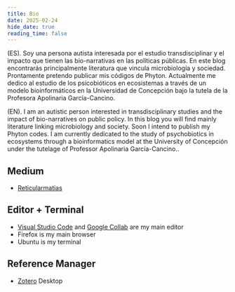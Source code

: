 ```yaml
---
title: Bio
date: 2025-02-24
hide_date: true
reading_time: false
---
```


(ES). Soy una persona autista interesada por el estudio transdisciplinar y el impacto que tienen las bio-narrativas en las políticas públicas. En este blog encontrarás principalmente literatura que vincula microbiología y sociedad. Prontamente pretendo publicar mis códigos de Phyton. Actualmente me dedico al estudio de los psicobióticos en ecosistemas a través de un modelo bioinformáticos en la Universidad de Concepción bajo la tutela de la Profesora Apolinaria García-Cancino.

(EN). I am an autistic person interested in transdisciplinary studies and the impact of bio-narratives on public policy. In this blog you will find mainly literature linking microbiology and society. Soon I intend to publish my Phyton codes. I am currently dedicated to the study of psychobiotics in ecosystems through a bioinformatics model at the University of Concepción under the tutelage of Professor Apolinaria García-Cancino..

## Medium

- [Reticularmatias](https://reticularmatias.medium.com) 

## Editor + Terminal

- [Visual Studio Code](https://code.visualstudio.com/) and [Google Collab](https://colab.research.google.com/) are my main editor
- Firefox is my main browser
- Ubuntu is my terminal

## Reference Manager

- [Zotero](https://www.zotero.org/) Desktop
